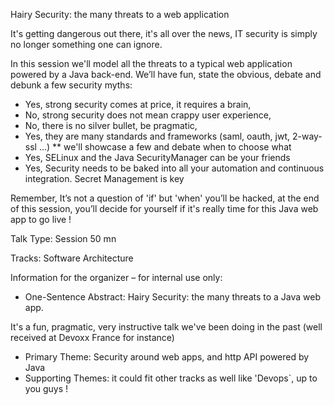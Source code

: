 Hairy Security: the many threats to a web application


It's getting dangerous out there, it's all over the news, IT security is simply no longer something one can ignore. 

In this session we'll model all the threats to a typical web application powered by a Java back-end.
We’ll have fun, state the obvious, debate and debunk a few security myths:

* Yes, strong security comes at price, it requires a brain,
* No, strong security does not mean crappy user experience,
* No, there is no silver bullet, be pragmatic, 
* Yes, they are many standards and frameworks (saml, oauth, jwt, 2-way-ssl ...) 
  ** we'll showcase a few and debate when to choose what
* Yes, SELinux and the Java SecurityManager can be your friends
* Yes, Security needs to be baked into all your automation and continuous integration. Secret Management is key 

Remember, It’s not a question of 'if' but 'when' you’ll be hacked, at the end of this session, 
you’ll decide for yourself if it's really time for this Java web app to go live !

Talk Type:
Session 50 mn

Tracks:
Software Architecture

Information for the organizer – for internal use only:

* One-Sentence Abstract:  Hairy Security: the many threats to a Java web app.

It's a fun, pragmatic, very instructive talk we've been doing in the past (well received at Devoxx France for instance)

* Primary Theme: Security around web apps, and http API powered by Java
* Supporting Themes: it could fit other tracks as well like 'Devops`, up to you guys !

